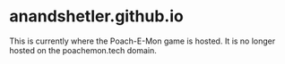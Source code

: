 # anandshetler.github.io
This is currently where the Poach-E-Mon game is hosted. It is no longer hosted on the poachemon.tech domain.
